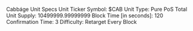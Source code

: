 Cabbáge Unit Specs
Unit Ticker Symbol: $CAB
Unit Type: Pure PoS
Total Unit Supply: 10499999.99999999
Block Time [in seconds]: 120
Confirmation Time: 3
Difficulty: Retarget Every Block
